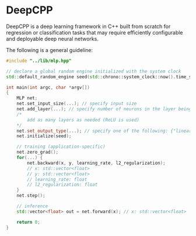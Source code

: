 # DeepCPP

DeepCPP is a deep learning framework in C++ built from scratch for regression or classification tasks that may require efficiently configurable and deployable deep neural networks.

The following is a general guideline:

```cpp
#include "../lib/mlp.hpp"

// declare a global random engine initialized with the system clock
std::default_random_engine seed(std::chrono::system_clock::now().time_since_epoch().count());

int main(int argc, char *argv[])
{
    MLP net;
    net.set_input_size(...); // specify input size
    net.add_layer(...); // specify number of neurons in the layer being added
    /*
        add as many layers as needed (ReLU is used)
    */
    net.set_output_type(...); // specify one of the following: {"linear", "softmax", "sigmoid"}
    net.initialize(seed);

    // training (application-specific)
    net.zero_grad();
    for(...) {
        net.backward(x, y, learning_rate, l2_regularization);
        // x: std::vector<float>
        // y: std::vector<float>
        // learning_rate: float
        // l2_regularization: float
    }
    net.step();

    // inference
    std::vector<float> out = net.forward(x); // x: std::vector<float>

    return 0;
}
```